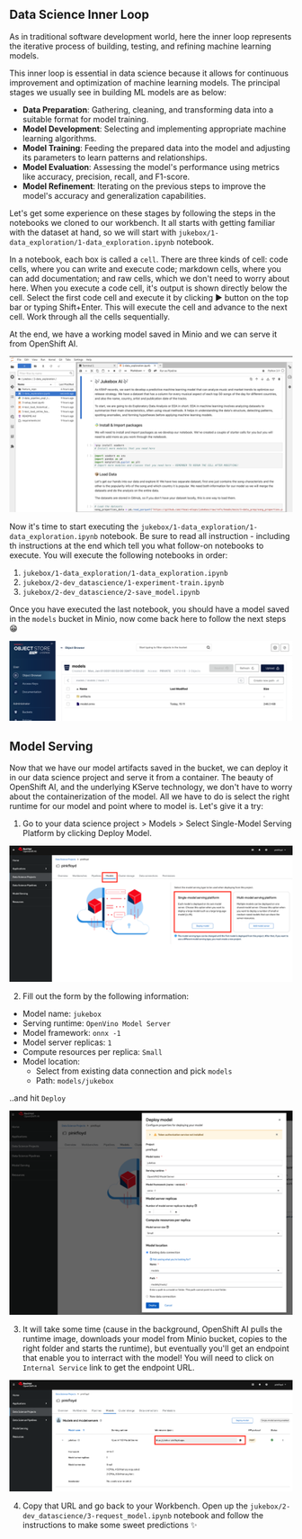 ## Data Science Inner Loop

As in traditional software development world, here the inner loop represents the iterative process of building, testing, and refining machine learning models.

This inner loop is essential in data science because it allows for continuous improvement and optimization of machine learning models. The principal stages we usually see in building ML models are as below:

- **Data Preparation**: Gathering, cleaning, and transforming data into a suitable format for model training.
- **Model Development**: Selecting and implementing appropriate machine learning algorithms.
- **Model Training**: Feeding the prepared data into the model and adjusting its parameters to learn patterns and relationships.
- **Model Evaluation**: Assessing the model's performance using metrics like accuracy, precision, recall, and F1-score.
- **Model Refinement**: Iterating on the previous steps to improve the model's accuracy and generalization capabilities.

Let's get some experience on these stages by following the steps in the notebooks we cloned to our workbench. It all starts with getting familiar with the dataset at hand, so we will start with `jukebox/1-data_exploration/1-data_exploration.ipynb` notebook.

In a notebook, each box is called a `cell`. There are three kinds of cell: code cells, where you can write and execute code; markdown cells, where you can add documentation; and raw cells, which we don't need to worry about here. When you execute a code cell, it's output is shown directly below the cell. Select the first code cell and execute it by clicking ▶️ button on the top bar or typing Shift+Enter. This will execute the cell and advance to the next cell. Work through all the cells sequentially.

At the end, we have a working model saved in Minio and we can serve it from OpenShift AI. 

![jupyter_notebook.png](./images/jupyter_notebook.png)

Now it's time to start executing the `jukebox/1-data_exploration/1-data_exploration.ipynb` notebook. Be sure to read all instruction - including th instructions at the end which tell you what follow-on notebooks to execute. You will execute the following notebooks in order:

1. `jukebox/1-data_exploration/1-data_exploration.ipynb`
2. `jukebox/2-dev_datascience/1-experiment-train.ipynb`
3. `jukebox/2-dev_datascience/2-save_model.ipynb`

Once you have executed the last notebook, you should have a model saved in the `models` bucket in Minio, now come back here to follow the next steps 😁

![model_in_bucket.png](./images/model_in_bucket.png)


## Model Serving

Now that we have our model artifacts saved in the bucket, we can deploy it in our data science project and serve it from a container. The beauty of OpenShift AI, and the underlying KServe technology, we don't have to worry about the containerization of the model. All we have to do is select the right runtime for our model and point where to model is. Let's give it a try:

1. Go to your data science project > Models > Select Single-Model Serving Platform by clicking Deploy Model.

![single-model-serving.png](./images/single-model-serving.png)

2. Fill out the form by the following information:

- Model name: `jukebox`
- Serving runtime: `OpenVino Model Server`
- Model framework: `onnx -1`
- Model server replicas: `1`
- Compute resources per replica: `Small`
- Model location: 
    -  Select from existing data connection and pick `models`
    - Path: `models/jukebox`

..and hit `Deploy`

![jukebox.png](./images/jukebox.png)

3. It will take some time (cause in the background, OpenShift AI pulls the runtime image, downloads your model from Minio bucket, copies to the right folder and starts the runtime), but eventually you'll get an endpoint that enable you to interract with the model! You will need to click on ```Internal Service``` link to get the endpoint URL.

![jukebox-deployed.png](./images/jukebox-deployed.png)

4. Copy that URL and go back to your Workbench. Open up the `jukebox/2-dev_datascience/3-request_model.ipynb` notebook and follow the instructions to make some sweet predictions ✨
